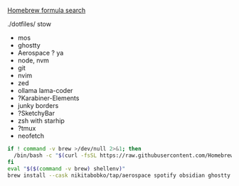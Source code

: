 [Homebrew formula search](https://formulae.brew.sh)

./dotfiles/
stow

- mos
- ghostty
- Aerospace ? ya
- node, nvm
- git
- nvim
- zed
- ollama lama-coder
- ?Karabiner-Elements
- junky borders
- ?SketchyBar
- zsh with starhip
- ?tmux
- neofetch

```zsh
if ! command -v brew >/dev/null 2>&1; then
  /bin/bash -c "$(curl -fsSL https://raw.githubusercontent.com/Homebrew/install/HEAD/install.sh)"
fi
eval "$($(command -v brew) shellenv)"
brew install --cask nikitabobko/tap/aerospace spotify obsidian ghostty
```
